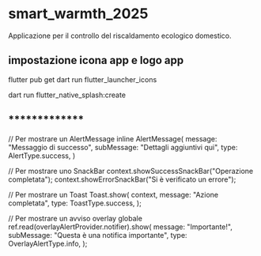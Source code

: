 # smart_warmth_2025
Applicazione per il controllo del riscaldamento ecologico domestico.

## impostazione icona app e logo app
flutter pub get
dart run flutter_launcher_icons

dart run flutter_native_splash:create

## *************
// Per mostrare un AlertMessage inline
AlertMessage(
    message: "Messaggio di successo",
    subMessage: "Dettagli aggiuntivi qui",
    type: AlertType.success,
)

// Per mostrare uno SnackBar
context.showSuccessSnackBar("Operazione completata");
context.showErrorSnackBar("Si è verificato un errore");

// Per mostrare un Toast
Toast.show(
    context,
    message: "Azione completata",
    type: ToastType.success,
);

// Per mostrare un avviso overlay globale
ref.read(overlayAlertProvider.notifier).show(
    message: "Importante!",
    subMessage: "Questa è una notifica importante",
    type: OverlayAlertType.info,
);